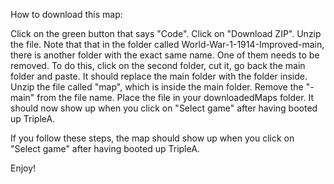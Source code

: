 How to download this map: 

Click on the green button that says "Code".
Click on "Download ZIP".
Unzip the file. 
Note that that in the folder called World-War-1-1914-Improved-main, there is another folder with the exact same name. One of them needs to be removed. To do this, click on the second folder, cut it, go back the main folder and paste. It should replace the main folder with the folder inside. 
Unzip the file called "map", which is inside the main folder. 
Remove the "-main" from the file name. 
Place the file in your downloadedMaps folder. It should now show up when you click on "Select game" after having booted up TripleA.

If you follow these steps, the map should show up when you click on "Select game" after having booted up TripleA.

Enjoy!
